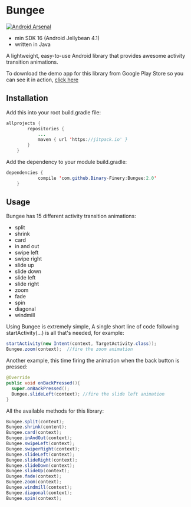 # Bungee

[![Android Arsenal](https://img.shields.io/badge/Android%20Arsenal-Bungee-brightgreen.svg?style=flat)](https://android-arsenal.com/details/1/6625)
- min SDK 16 (Android Jellybean 4.1)
- written in Java

A lightweight, easy-to-use Android library that provides awesome activity transition animations.

To download the demo app for this library from Google Play Store so you can see it in action, [click here](https://play.google.com/store/apps/details?id=com.spencerstudios.bungeelibrarydemo)


## Installation

Add this into your root build.gradle file:

```java
allprojects {
		repositories {
			...
			maven { url 'https://jitpack.io' }
		}
	}
```

Add the dependency to your module build.gradle:

```java
dependencies {
	        compile 'com.github.Binary-Finery:Bungee:2.0'
	}
```

## Usage

Bungee has 15 different activity transition animations:
- split
- shrink
- card
- in and out
- swipe left
- swipe right
- slide up
- slide down
- slide left
- slide right
- zoom
- fade
- spin
- diagonal
- windmill

Using Bungee is extremely simple, A single short line of code following startActivity(...) is all that's needed, for example:

```java
startActivity(new Intent(context, TargetActivity.class));
Bungee.zoom(context);  //fire the zoom animation
```

Another example, this time firing the animation when the back button is pressed:

```java
@Override
public void onBackPressed(){
  super.onBackPressed();
  Bungee.slideLeft(context); //fire the slide left animation
}
```
All the available methods for this library:

```java
Bungee.split(context);
Bungee.shrink(content);
Bungee.card(context);
Bungee.inAndOut(context);
Bungee.swipeLeft(context);
Bungee.swiperRight(context);
Bungee.slideLeft(context); 
Bungee.slideRight(context); 
Bungee.slideDown(context);
Bungee.slideUp(context);
Bungee.fade(context);
Bungee.zoom(context);
Bungee.windmill(context);
Bungee.diagonal(context);
Bungee.spin(context);
```

